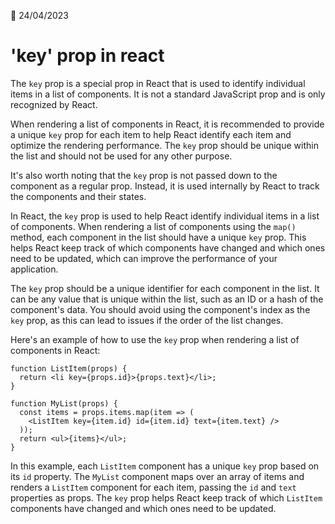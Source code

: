 📅 24/04/2023

# 'key' prop in react

The `key` prop is a special prop in React that is used to identify individual items in a list of components. It is not a standard JavaScript prop and is only recognized by React. 

When rendering a list of components in React, it is recommended to provide a unique `key` prop for each item to help React identify each item and optimize the rendering performance. The `key` prop should be unique within the list and should not be used for any other purpose.

It's also worth noting that the `key` prop is not passed down to the component as a regular prop. Instead, it is used internally by React to track the components and their states.

In React, the `key` prop is used to help React identify individual items in a list of components. When rendering a list of components using the `map()` method, each component in the list should have a unique `key` prop. This helps React keep track of which components have changed and which ones need to be updated, which can improve the performance of your application.

The `key` prop should be a unique identifier for each component in the list. It can be any value that is unique within the list, such as an ID or a hash of the component's data. You should avoid using the component's index as the `key` prop, as this can lead to issues if the order of the list changes.

Here's an example of how to use the `key` prop when rendering a list of components in React:

```
function ListItem(props) {
  return <li key={props.id}>{props.text}</li>;
}

function MyList(props) {
  const items = props.items.map(item => (
    <ListItem key={item.id} id={item.id} text={item.text} />
  ));
  return <ul>{items}</ul>;
}
```

In this example, each `ListItem` component has a unique `key` prop based on its `id` property. The `MyList` component maps over an array of items and renders a `ListItem` component for each item, passing the `id` and `text` properties as props. The `key` prop helps React keep track of which `ListItem` components have changed and which ones need to be updated.


